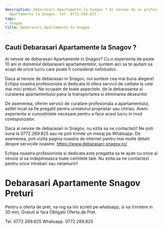 ```yaml
---
description: Debarasari Apartamente la Snagov ? Ai nevoie de un profesionist in Debarasari
  Apartamente la Snagov. tel. 0772.269.825
tags:
- Snagov
title: Debarasari Apartamente In Snagov
---
```



## Cauti Debarasari Apartamente la Snagov ?

Ai nevoie de debarasari Apartamente in Snagov? Cu o experienta de peste 10 ani in domeniul debarasarii apartamentelor, suntem aici sa te ajutam sa scapi de orice lucru care poate fi considerat nefolositor.

Daca ai nevoie de debarasari in Snagov, noi suntem cea mai buna alegere! Echipa noastra profesionista si dedicata iti ofera servicii de calitate la cele mai mici preturi. Ne ocupam de toate aspectele, de la debarasarea si curatarea apartamentului pana la transportarea si eliminarea deseurilor.

De asemenea, oferim servicii de curatare profesionala a apartamentului, astfel incat sa fie pregatit pentru urmatorul proprietar sau chirias. Avem experienta si cunostintele necesare pentru a face acest lucru in mod corespunzator.

Daca ai nevoie de debarasari in Snagov, nu ezita sa ne contactezi! Ne poti suna la 0772.269.825 sau ne poti trimite un mesaj pe Whatsapp. De asemenea, poti vizita pagina noastra de internet pentru mai multe detalii despre serviciile noastre. https://www.debarasari-snagov.ro/ 

Echipa noastra profesionista si dedicata este pregatita sa te ajute cu orice ai nevoie si sa indeplineasca toate cerintele tale. Nu ezita sa ne contactezi pentru orice intrebari sau nelamuriri!

# Debarasari Apartamente Snagov Preturi
Pentru o oferta de pret, va rog sa imi scrieti pe whatsapp, si va trimitem in 30 min, Gratuit si fara Obligatii Oferta de Pret.

Tel. 0772.269.825
Whatsapp. 0772.269.825